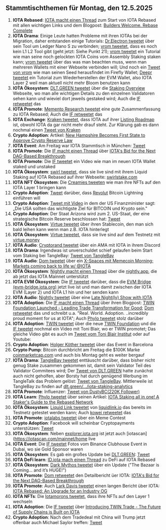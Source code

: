 ## Stammtischthemen für Montag, den 12.5.2025

1. **IOTA Rebased**: [IOTA macht einen Thread](https://x.com/iota/status/1919423813462196613) zum Start von IOTA Rebased mit allen wichtigen Links und dem Blogpost: [Builders Welcome. Rebase Complete](https://blog.iota.org/builders-welcome-rebase-complete/)
2. **IOTA Drama**: Einige Leute hatten Probleme mit ihren IOTAs bei der Migration, daher entstanden einige Tutorials: [Dr.Electron tweetet](https://x.com/Dr_Electron/status/1919416514874114532) über sein Tool um Ledger Nano S zu verbinden; [vrom tweetet](https://x.com/Vrom14286662/status/1919623233596252403), dass es noch kein L1 L2 Tool gibt (geht jetzt: Siehe Punkt 21); [vrom tweetet](https://x.com/Vrom14286662/status/1919728546936721548) ein Tutorial wie man seine noch gelockten IOTA Coins vom Assembly Staking staken kann; [vrom tweetet](https://x.com/Vrom14286662/status/1919828597285535763) über das was man beachten muss, wenn man mehreren Wallets mit einer Webseite verbinden will; Und noch ein [Tweet von vrom](https://x.com/Vrom14286662/status/1920129236846743659) wie man seinen Seed herausfindet im Firefly Wallet; [Deepr tweetet](https://x.com/DeeprFinance/status/1920114150207795363) ein Tutorial zum Wiederherstellen der EVM Wallet, also IOTA Layer 2 weil man aktuell nicht mehr Bloom benutzen kann
3. **IOTA Ökosystem**: [DLT.GREEN tweetet](https://x.com/dlt_green/status/1919824251302953281) über die [Staking Overview](https://dlt.green/en/services/iota-staking-overview) Webseite, wo man alle wichtigen Details zu den einzelnen Validatoren sehen kann und wieviel dort jeweils gestaked wird; Auch die [IF retweetet](https://x.com/iota/status/1919616431412433094) das
4. **IOTA Promote**: [Memento Research tweetet](https://x.com/mementoresearch/status/1919759985170636988) eine gute Zusammenfassung zu IOTA Rebased; Auch die [IF retweetet](https://x.com/iota/status/1919765349689368755) das
5. **IOTA Exchange**: [Kraken tweetet](https://x.com/krakensupport/status/1919656663423812037), dass IOTA auf ihrer [Listing Roadmap](https://www.kraken.com/listings#roadmap) ist, obwohl IOTA da gar nicht mehr drauf steht. Zur Klärung gab es dann nochmal einen [Tweet von Kraken](https://x.com/krakensupport/status/1919824445876654585)
6. **Crypto Adoption**: Artikel: [New Hampshire Becomes First State to Approve Crypto Reserve Law](https://www.coindesk.com/policy/2025/05/06/new-hampshire-becomes-first-state-to-approve-crypto-reserve-law)
7. **IOTA Event**: Am Freitag war IOTA Stammtisch in München: [Tweet](https://x.com/IotaMunchen/status/1917299158429659303)
8. **IOTA Promote**: Die [IF macht einen Thread](https://x.com/iota/status/1920468820939899265) über [IOTA's Bid for the Next DAG-Based Breakthrough](https://4pillars.io/en/articles/iota-s-bid-for-the-next-dag-based-breakthrough)
9. **IOTA Promote**: Die [IF tweetet](https://x.com/iota/status/1920056148994003203) ein Video wie man im neuen IOTA Wallet staked und unstaked
10. **IOTA Ökosystem**: [swirl tweetet](https://x.com/swirlstake/status/1920126225445462392), dass sie live sind mit ihrem Liquid Staking auf IOTA Rebased auf ihrer Webseite: [swirlstake.com](https://swirlstake.com/)
11. **IOTA NFT Ökosystem**: Die [Creamies tweeten](https://x.com/iotacreamies/status/1920132549356961951) wie man ihre NFTs auf den IOTA Layer 1 bringen kann
12. **Crypto Adoption**: [Tweet](https://x.com/Vivek4real_/status/1920116477195129039) darüber, dass [Revolut](https://x.com/RevolutApp) Bitcoin Lightning einführen will
13. **Crypto Adoption**: [Tweet mit Video](https://x.com/Vivek4real_/status/1920131649825632296) in dem der US Finanzminister sagt: „Die USA sollten das wichtigste Ziel für BITCOIN und Krypto sein."
14. **Crypto Adoption**: Der Staat Arizona wird zum 2. US-Staat, der eine strategische Bitcoin Reserve beschlossen hat: [Tweet](https://x.com/pete_rizzo_/status/1920271354240053679)
15. **IOTA Ökosystem**: [Virtue tweetet](https://x.com/Virtue_Money/status/1920159959603417595) über ihren Stablecoin, den man sich bald leihen kann wenn man z.B. IOTA hinterlegt
16. **IOTA Ökosystem**: [Virtue tweetet](https://x.com/Virtue_Money/status/1920487979836899399), dass sie live sind auf dem Testnetz mit [virtue.money](https://virtue.money/)
17. **IOTA Audio**: [Cryptorand tweetet](https://x.com/crypto_rand/status/1919743954750206170) über ein AMA mit IOTA in ihrem Discord
18. **IOTA Drama**: Irgendwas ist unverschuldet schief gelaufen beim Start vom Staking bei TangleBay: [Tweet von TangleBay](https://x.com/tanglebay/status/1920390676669235609)
19. **IOTA Audio**: [Dom tweetet](https://x.com/DomSchiener/status/1920459647867052089) über ein [X-Spaces mit Memecoin Morning: Markets coming back to life w/ @IOTA](https://x.com/i/spaces/1MnxnwrjBYeKO)
20. **IOTA Ökosystem**: [Nightly macht einen Thread](https://x.com/Nightly_app/status/1920461710294438372) über die [nightly.app](https://nightly.app/download), die ab jetzt das IOTA Mainnet unterstützt
21. **IOTA EVM Ökosystem**: Die [IF tweetet](https://x.com/iota/status/1920452721045283081) darüber, dass die [EVM Bridge (evm-bridge.iota.org)](https://evm-bridge.iota.org/) jetzt live ist und man damit zwischen der IOTA EVM (Layer 2) und IOTA L1 hin und her senden kann
22. **IOTA Audio**: [Nightly tweetet](https://x.com/Nightly_app/status/1920478798199296340) über eine [Late Night(ly) Show with IOTA](https://x.com/Nightly_app/status/1920478801433186663)
23. **IOTA Adoption**: Die [IF macht einen Thread](https://x.com/iota/status/1920501452092346570) über ihren Blogpost: [TWIN Foundation Launched - Leading Trade Transformation for Good](https://blog.iota.org/twin-foundation-launched/); [Dom retweetet](https://x.com/DomSchiener/status/1920515317178249510) das und schreibt u.a. "Real. World. Adoption. ..incredibly proud moment for us at IOTA"; Auch [Phylo tweetet](https://x.com/PhyloIota/status/1920791966872465477) stolz darüber
24. **IOTA Adoption**: [TWIN tweetet](https://x.com/TWINGlobalOrg/status/1920502870626931165) über die neue [TWIN Foundation](https://www.linkedin.com/company/twinfoundation/) und die [IF tweetet](https://x.com/iota/status/1920762216254521733) nochmal ein Video mit Toni Blair, wo er TWIN promotet; Das gleiche Video gibt es auch im [Tweet vom Toni Blair Institut](https://x.com/InstituteGC/status/1920773238042292598) oder auf Youtube: []()
25. **Crypto Adoption**: [Holger Köther tweetet](https://x.com/HolgerKoether/status/1920797337892401490) über das Event in Barcelona 
26. **Crypto Pump**: Bitcoin durchbricht am Freitag die $100K Marke [coinmarketcap.com](https://coinmarketcap.com/) und auch bis Montag geht es weiter bergauf
27. **IOTA Drama**: [TangleBay tweetet](https://x.com/tanglebay/status/1920769053230076036) enttäuscht darüber, dass bisher nicht genug Stake zusammen gekommen ist, damit sein Validator Teil des Validator Commitees wird; Der [Tweet von DLT.GREEN](https://x.com/dlt_green/status/1920439516034175264) hatte zunächst auch nicht geholfen, aber Borsty hat durch genügend Werbung im TangleTalk das Problem gelöst: [Tweet von TangleBay](https://x.com/tanglebay/status/1921095417703387235). Mittlerweile ist TangleBay zu finden auf [dlt.green/.../iota-staking-analytics](https://dlt.green/de/services/iota-staking-analytics)
28. **IOTA Promote**: Influenzer: [Tweet von DustyBC(220K Follower)](https://x.com/TheDustyBC/status/1920808400939528700)
29. **IOTA Learn**: [Phylo tweetet](https://x.com/PhyloIota/status/1920677050920358165) über seinen Artikel: [IOTA Staking all in one! A Staker's Guide to the Rebased Network](https://x.com/PhyloIota/status/1920677050920358165)
30. **IOTA Ökosystem**: [Liquid Link tweetet](https://x.com/Liquidlink_io/status/1920813848711622835) von [liquidlink.io](https://liquidlink.io/) das bereits im Testnetz getestet werden kann; Auch [kowei retweetet](https://x.com/kowei1995/status/1920815348762505718) das
31. **IOTA Promote**: [iotalabs tweetet](https://x.com/iotalabs_/status/1919749178999116168) über ein Meme Contest
32. **Crypto Adoption**: Facebook will scheinbar Cryptopayments unterstützen: [Tweet](https://x.com/fiatarchive/status/1920806384318202125)
33. **IOTA Ökosystem**: Neben [explorer.iota.org](https://explorer.iota.org/) ist jetzt auch [iotascan](https://iotascan.com/mainnet/home live
34. **IOTA Event**: Die [IF tweetet](https://x.com/iota/status/1921143195817111988) Fotos vom Binance Clubhouse Event in Dubai, wo sie Gold Sponsor waren
35. **IOTA Ökosystem**: Es gab ein großes Update bei [DLT.GREEN](https://x.com/dlt_green/status/1921448093708345479): [Tweet](https://x.com/dlt_green/status/1921448093708345479)
36. **IOTA DeFi learn**: [ID.iota mach einen Thread](https://x.com/id_iota/status/1921606055613620442) zu DeFi auf IOTA Rebased
37. **IOTA Ökosystem**: [Dark Mythos tweetet](https://x.com/DarkMythosIOTA/status/1921841966544752762) über ein Update ("The Bazaar is Coming… and it’s HUGE!")
38. **IOTA Promote**: [Dom retweetet](https://x.com/DomSchiener/status/1921850899074310540) den Detailbericht üer IOTA: [IOTA's Bid for the Next DAG-Based Breakthrough](https://x.com/FourPillarsFP/status/1920403387453264267)
39. **IOTA Promote**: Auch [Lark Davis tweetet](https://x.com/TheCryptoLark/status/1921862452133642648) einen langen Bericht über IOTA: [IOTA Rebased: An Upgrade for an Industry OG](https://x.com/TheCryptoLark/status/1921862452133642648)
40. **IOTA NFTs**: Die [Iotamorons tweetet](https://x.com/iotamorons/status/1921856138745618816), dass ihre NFTs auf den Layer 1 wechseln
41. **IOTA Adoption**: Die [IF tweetet](https://x.com/iota/status/1921913256722981259) über [Introducing TWIN Trade - The Future of Supply Chains is Built on IOTA](https://blog.iota.org/introducing-twin-technology/)
42. **Crypto Adoption**: Nach dem Tradedeal mit China will Trump jetzt offenbar auch Michael Saylor treffen: [Tweet](https://x.com/cryptobeastreal/status/1921902359824781471)
 
